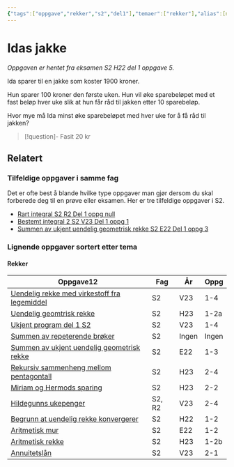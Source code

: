 ```yaml
---
{"tags":["oppgave","rekker","s2","del1"],"temaer":["rekker"],"alias":[null],"del":1,"oppgave":5,"fag":"s2","eksamen":"h22","dg-publish":true,"title":"Idas jakke","date":"2023-05-31","modified":"2023-05-31","permalink":"/idas-jakke/","dgPassFrontmatter":true}
---
```



# Idas jakke
<p><span><em>Oppgaven er hentet fra eksamen S2 H22 del 1 oppgave 5.</em></span></p>
Ida sparer til en jakke som koster 1900 kroner.

Hun sparer 100 kroner den første uken. Hun vil øke sparebeløpet med et fast beløp hver uke slik at hun får råd til jakken etter 10 sparebeløp.

Hvor mye må Ida minst øke sparebeløpet med hver uke for å få råd til jakken?

>[!question]- Fasit
>20 kr

## Relatert
<h3><span>Tilfeldige oppgaver i samme fag</span></h3><p><span>Det er ofte best å blande hvilke type oppgaver man gjør dersom du skal forberede deg til en prøve eller eksamen. Her er tre tilfeldige oppgaver i S2.</span></p><div><ul class="dataview list-view-ul"><li><span><a data-tooltip-position="top" aria-label="Rart integral.md" data-href="Rart integral.md" href="Rart integral.md" class="internal-link" target="_blank" rel="noopener">Rart integral S2 R2 Del 1 oppg null</a></span></li><li><span><a data-tooltip-position="top" aria-label="Bestemt integral 2.md" data-href="Bestemt integral 2.md" href="Bestemt integral 2.md" class="internal-link" target="_blank" rel="noopener">Bestemt integral 2 S2 V23 Del 1 oppg 1</a></span></li><li><span><a data-tooltip-position="top" aria-label="Summen av ukjent uendelig geometrisk rekke.md" data-href="Summen av ukjent uendelig geometrisk rekke.md" href="Summen av ukjent uendelig geometrisk rekke.md" class="internal-link" target="_blank" rel="noopener">Summen av ukjent uendelig geometrisk rekke S2 E22 Del 1 oppg 3</a></span></li></ul></div><h3><span>Lignende oppgaver sortert etter tema</span></h3><h4><span>Rekker</span></h4><div><table class="dataview table-view-table"><thead class="table-view-thead"><tr class="table-view-tr-header"><th class="table-view-th"><span>Oppgave</span><span class="dataview small-text">12</span></th><th class="table-view-th"><span>Fag</span></th><th class="table-view-th"><span>År</span></th><th class="table-view-th"><span>Oppg</span></th></tr></thead><tbody class="table-view-tbody"><tr><td><span><a data-tooltip-position="top" aria-label="Uendelig rekke med virkestoff fra legemiddel.md" data-href="Uendelig rekke med virkestoff fra legemiddel.md" href="Uendelig rekke med virkestoff fra legemiddel.md" class="internal-link" target="_blank" rel="noopener">Uendelig rekke med virkestoff fra legemiddel</a></span></td><td><span>S2</span></td><td><span>V23</span></td><td><span>1-4</span></td></tr><tr><td><span><a data-tooltip-position="top" aria-label="Uendelig geomtrisk rekke.md" data-href="Uendelig geomtrisk rekke.md" href="Uendelig geomtrisk rekke.md" class="internal-link" target="_blank" rel="noopener">Uendelig geomtrisk rekke</a></span></td><td><span>S2</span></td><td><span>H23</span></td><td><span>1-2a</span></td></tr><tr><td><span><a data-tooltip-position="top" aria-label="Ukjent program del 1 S2.md" data-href="Ukjent program del 1 S2.md" href="Ukjent program del 1 S2.md" class="internal-link" target="_blank" rel="noopener">Ukjent program del 1 S2</a></span></td><td><span>S2</span></td><td><span>V23</span></td><td><span>1-4</span></td></tr><tr><td><span><a data-tooltip-position="top" aria-label="Summen av repeterende brøker.md" data-href="Summen av repeterende brøker.md" href="Summen av repeterende brøker.md" class="internal-link" target="_blank" rel="noopener">Summen av repeterende brøker</a></span></td><td><span>S2</span></td><td><span>Ingen</span></td><td><span>Ingen</span></td></tr><tr><td><span><a data-tooltip-position="top" aria-label="Summen av ukjent uendelig geometrisk rekke.md" data-href="Summen av ukjent uendelig geometrisk rekke.md" href="Summen av ukjent uendelig geometrisk rekke.md" class="internal-link" target="_blank" rel="noopener">Summen av ukjent uendelig geometrisk rekke</a></span></td><td><span>S2</span></td><td><span>E22</span></td><td><span>1-3</span></td></tr><tr><td><span><a data-tooltip-position="top" aria-label="Rekursiv sammenheng mellom pentagontall.md" data-href="Rekursiv sammenheng mellom pentagontall.md" href="Rekursiv sammenheng mellom pentagontall.md" class="internal-link" target="_blank" rel="noopener">Rekursiv sammenheng mellom pentagontall</a></span></td><td><span>S2</span></td><td><span>H23</span></td><td><span>2-4</span></td></tr><tr><td><span><a data-tooltip-position="top" aria-label="Miriam og Hermods sparing.md" data-href="Miriam og Hermods sparing.md" href="Miriam og Hermods sparing.md" class="internal-link" target="_blank" rel="noopener">Miriam og Hermods sparing</a></span></td><td><span>S2</span></td><td><span>H23</span></td><td><span>2-2</span></td></tr><tr><td><span><a data-tooltip-position="top" aria-label="Hildegunns ukepenger.md" data-href="Hildegunns ukepenger.md" href="Hildegunns ukepenger.md" class="internal-link" target="_blank" rel="noopener">Hildegunns ukepenger</a></span></td><td><span>S2, R2</span></td><td><span>V23</span></td><td><span>2-4</span></td></tr><tr><td><span><a data-tooltip-position="top" aria-label="Begrunn at uendelig rekke konvergerer.md" data-href="Begrunn at uendelig rekke konvergerer.md" href="Begrunn at uendelig rekke konvergerer.md" class="internal-link" target="_blank" rel="noopener">Begrunn at uendelig rekke konvergerer</a></span></td><td><span>S2</span></td><td><span>H22</span></td><td><span>1-2</span></td></tr><tr><td><span><a data-tooltip-position="top" aria-label="Aritmetisk mur.md" data-href="Aritmetisk mur.md" href="Aritmetisk mur.md" class="internal-link" target="_blank" rel="noopener">Aritmetisk mur</a></span></td><td><span>S2</span></td><td><span>E22</span></td><td><span>1-2</span></td></tr><tr><td><span><a data-tooltip-position="top" aria-label="Aritmetisk rekke.md" data-href="Aritmetisk rekke.md" href="Aritmetisk rekke.md" class="internal-link" target="_blank" rel="noopener">Aritmetisk rekke</a></span></td><td><span>S2</span></td><td><span>H23</span></td><td><span>1-2b</span></td></tr><tr><td><span><a data-tooltip-position="top" aria-label="Annuitetslån.md" data-href="Annuitetslån.md" href="Annuitetslån.md" class="internal-link" target="_blank" rel="noopener">Annuitetslån</a></span></td><td><span>S2</span></td><td><span>V23</span></td><td><span>2-1</span></td></tr></tbody></table></div>
